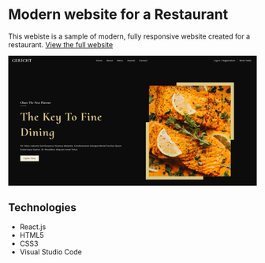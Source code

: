 # Modern website for a Restaurant
This webiste is a sample of modern, fully responsive website created for a restaurant.
[View the full website](http://simonch-restaurant-website.link/)

![Screenshot](restaurantimg.png)

## Technologies
* React.js
* HTML5
* CSS3
* Visual Studio Code
